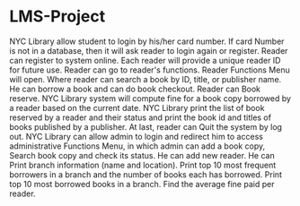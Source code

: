 # LMS-Project
   NYC Library allow student to login by his/her card number. If card Number is not in  a  database,  then  it  will  ask  reader  to  login  again  or  register.  Reader  can  register to system online. Each reader will provide a unique reader ID for future use.  Reader can go to  reader's  functions.  Reader  Functions  Menu  will  open.  Where  reader  can    search  a book by ID, title, or publisher name.  He can borrow a book and can do book checkout. Reader  can  Book  reserve. NYC  Library  system  will  compute  fine  for  a  book copy borrowed  by  a  reader  based  on  the  current  date. NYC  Library  print  the  list  of  book reserved by a reader and their status and print the book id and titles of books published by a publisher. At last, reader can Quit the system by log out.                             NYC Library can allow admin to login and redirect him to access  administrative Functions  Menu,  in  which  admin  can  add a  book  copy, Search  book  copy  and  check  its status.  He can add new reader.  He  can Print branch  information (name and location). Print  top  10  most  frequent  borrowers  in  a  branch  and  the  number  of books  each  has borrowed. Print  top  10  most  borrowed  books  in  a  branch. Find  the  average  fine  paid per reader. 
